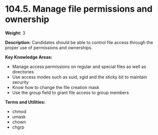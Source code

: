 # 104.5. Manage file permissions and ownership

**Weight:** 3

**Description:** Candidates should be able to control file access through the proper use of permissions and ownerships.

**Key Knowledge Areas:**

* Manage access permissions on regular and special files as well as directories
* Use access modes such as suid, sgid and the sticky bit to maintain security
* Know how to change the file creation mask
* Use the group field to grant file access to group members

**Terms and Utilities:**

* chmod
* umask
* chown
* chgrp

